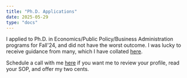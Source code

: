 ```yaml
---
title: "Ph.D. Applications"
date: 2025-05-29
type: "docs"
---
```


I applied to Ph.D. in Economics/Public Policy/Business Administration programs for Fall'24, and did not have the worst outcome. I was lucky to receive guidance from many, which I have collated [here](https://sites.google.com/view/zaeemalehsan/ph-d-applications).

Schedule a call with me [here](https://calendly.com/phdapplications/30min) if you want me to review your profile, read your SOP, and offer my two cents.
